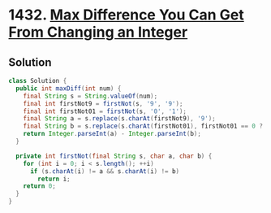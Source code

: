 # 1432. [Max Difference You Can Get From Changing an Integer](https://leetcode.com/problems/max-difference-you-can-get-from-changing-an-integer/description/?envType=daily-question&envId=2025-06-15)

## Solution

```java
class Solution {
  public int maxDiff(int num) {
    final String s = String.valueOf(num);
    final int firstNot9 = firstNot(s, '9', '9');
    final int firstNot01 = firstNot(s, '0', '1');
    final String a = s.replace(s.charAt(firstNot9), '9');
    final String b = s.replace(s.charAt(firstNot01), firstNot01 == 0 ? '1' : '0');
    return Integer.parseInt(a) - Integer.parseInt(b);
  }

  private int firstNot(final String s, char a, char b) {
    for (int i = 0; i < s.length(); ++i)
      if (s.charAt(i) != a && s.charAt(i) != b)
        return i;
    return 0;
  }
}
```
